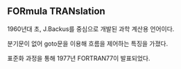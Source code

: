 ## FORmula TRANslation

1960년대 초, J.Backus를 중심으로 개발된 과학 계산용 언어이다. 

분기문이 없어 goto문을 이용해 흐름을 제어하는 특징을 가졌다.  

표준화 과정을 통해 1977년 FORTRAN77이 발표되었다.